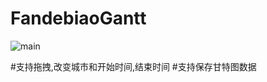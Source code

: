# FandebiaoGantt

![main](https://user-images.githubusercontent.com/39857470/168442454-e8d9f89d-70b6-483e-a0d9-25d712333248.PNG)


#支持拖拽,改变城市和开始时间,结束时间
#支持保存甘特图数据

